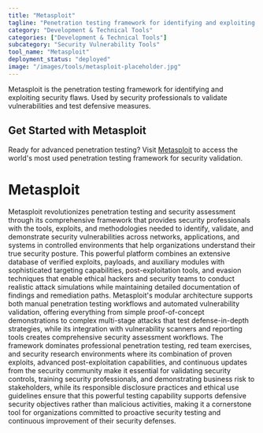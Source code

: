 ```yaml
---
title: "Metasploit"
tagline: "Penetration testing framework for identifying and exploiting security flaws"
category: "Development & Technical Tools"
categories: ["Development & Technical Tools"]
subcategory: "Security Vulnerability Tools"
tool_name: "Metasploit"
deployment_status: "deployed"
image: "/images/tools/metasploit-placeholder.jpg"
---
```

Metasploit is the penetration testing framework for identifying and exploiting security flaws. Used by security professionals to validate vulnerabilities and test defensive measures.

## Get Started with Metasploit

Ready for advanced penetration testing? Visit [Metasploit](https://www.metasploit.com) to access the world's most used penetration testing framework for security validation.

# Metasploit

Metasploit revolutionizes penetration testing and security assessment through its comprehensive framework that provides security professionals with the tools, exploits, and methodologies needed to identify, validate, and demonstrate security vulnerabilities across networks, applications, and systems in controlled environments that help organizations understand their true security posture. This powerful platform combines an extensive database of verified exploits, payloads, and auxiliary modules with sophisticated targeting capabilities, post-exploitation tools, and evasion techniques that enable ethical hackers and security teams to conduct realistic attack simulations while maintaining detailed documentation of findings and remediation paths. Metasploit's modular architecture supports both manual penetration testing workflows and automated vulnerability validation, offering everything from simple proof-of-concept demonstrations to complex multi-stage attacks that test defense-in-depth strategies, while its integration with vulnerability scanners and reporting tools creates comprehensive security assessment workflows. The framework dominates professional penetration testing, red team exercises, and security research environments where its combination of proven exploits, advanced post-exploitation capabilities, and continuous updates from the security community make it essential for validating security controls, training security professionals, and demonstrating business risk to stakeholders, while its responsible disclosure practices and ethical use guidelines ensure that this powerful testing capability supports defensive security objectives rather than malicious activities, making it a cornerstone tool for organizations committed to proactive security testing and continuous improvement of their security defenses.